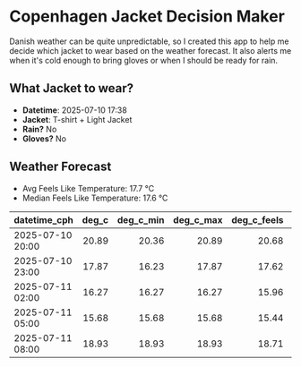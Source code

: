 
# Copenhagen Jacket Decision Maker

Danish weather can be quite unpredictable, so I created this app to help me decide which jacket to wear based on the weather forecast. 
It also alerts me when it's cold enough to bring gloves or when I should be ready for rain.

## What Jacket to wear?

- **Datetime**: 2025-07-10 17:38
- **Jacket**: T-shirt + Light Jacket
- **Rain?** No
- **Gloves?** No

## Weather Forecast
- Avg Feels Like Temperature: 17.7 °C
- Median Feels Like Temperature: 17.6 °C

| datetime_cph     |   deg_c |   deg_c_min |   deg_c_max |   deg_c_feels | weather   | wind   | rain   |
|:-----------------|--------:|------------:|------------:|--------------:|:----------|:-------|:-------|
| 2025-07-10 20:00 |   20.89 |       20.36 |       20.89 |         20.68 | Clear     | Low    | None   |
| 2025-07-10 23:00 |   17.87 |       16.23 |       17.87 |         17.62 | Clear     | Low    | None   |
| 2025-07-11 02:00 |   16.27 |       16.27 |       16.27 |         15.96 | Clouds    | Low    | None   |
| 2025-07-11 05:00 |   15.68 |       15.68 |       15.68 |         15.44 | Clouds    | High   | None   |
| 2025-07-11 08:00 |   18.93 |       18.93 |       18.93 |         18.71 | Clouds    | High   | None   |
        